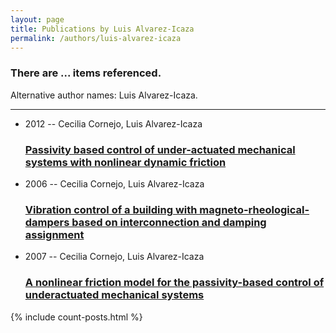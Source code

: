 ```yaml
---
layout: page
title: Publications by Luis Alvarez-Icaza
permalink: /authors/luis-alvarez-icaza
---
```


<h3 id="number-posts">There are ... items referenced.</h3>
<p id='info-authors'>Alternative author names: Luis Alvarez-Icaza.</p>
<hr />
<ul class="post-list">
<li><span class='post-meta'>2012 -- Cecilia Cornejo, Luis Alvarez-Icaza</span><h3><a class='post-link' href="{{ site.baseurl }}/passivity-based-control-of-under-actuated-mechanical-systems-with-nonlinear-dynamic-friction">Passivity based control of under-actuated mechanical systems with nonlinear dynamic friction</a></h3></li>
<li><span class='post-meta'>2006 -- Cecilia Cornejo, Luis Alvarez-Icaza</span><h3><a class='post-link' href="{{ site.baseurl }}/vibration-control-of-a-building-with-magneto-rheological-dampers-based-on-interconnection-and-damping-assignment">Vibration control of a building with magneto-rheological-dampers based on interconnection and damping assignment</a></h3></li>
<li><span class='post-meta'>2007 -- Cecilia Cornejo, Luis Alvarez-Icaza</span><h3><a class='post-link' href="{{ site.baseurl }}/a-nonlinear-friction-model-for-the-passivity-based-control-of-underactuated-mechanical-systems">A nonlinear friction model for the passivity-based control of underactuated mechanical systems</a></h3></li>

</ul>
{% include count-posts.html %}
